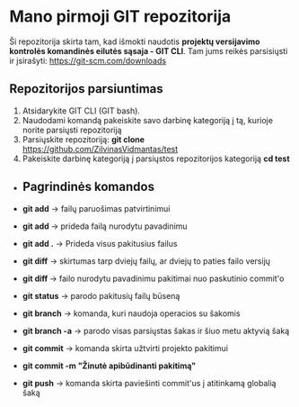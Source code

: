 # Mano pirmoji GIT repozitorija

Ši repozitorija skirta tam, kad išmokti naudotis **projektų versijavimo kontrolės komandinės eilutės sąsaja - GIT CLI**. Tam jums reikės parsisiųsti ir įsirašyti:
https://git-scm.com/downloads

## Repozitorijos parsiuntimas

1. Atsidarykite GIT CLI (GIT bash).
2. Naudodami komandą **<cd>** pakeiskite savo darbinę kategoriją į tą, kurioje norite parsiųsti repozitoriją
3. Parsiųskite repozitoriją:
  **git clone** https://github.com/ZilvinasVidmantas/test
4. Pakeiskite darbinę kategoriją į parsiųstos repozitorijos kategoriją
  **cd test**
- ## Pagrindinės komandos
- **git add** -> failų paruošimas patvirtinimui
-   **git add <failo-pavadinimas>** -> prideda failą nurodytu pavadinimu
-   **git add .** -> Prideda visus pakitusius failus
 
- **git diff** -> skirtumas tarp dviejų failų, ar dviejų to paties failo versijų
-   **git diff <failo-pavadinimas>** ->  failo nurodytu pavadinimu pakitimai nuo paskutinio commit'o

- **git status** -> parodo pakitusių failų būseną

- **git branch** -> komanda, kuri naudoja operacios su šakomis
-   **git branch -a** -> parodo visas parsiųstas šakas ir šiuo metu aktyvią šaką

- **git commit** -> komanda skirta užtvirti projekto pakitimui
-   **git commit -m "Žinutė apibūdinanti pakitimą"**

-   **git push** -> komanda skirta paviešinti commit'us į atitinkamą globalią šaką
